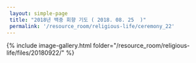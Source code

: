 ```yaml
--- 
 layout: simple-page 
 title: "2018년 백중 회향 기도 ( 2018. 08. 25  )"
 permalink: '/resource_room/religious-life/ceremony_22'
--- 
```

{% include image-gallery.html folder="/resource_room/religious-life/files/20180922/" %}